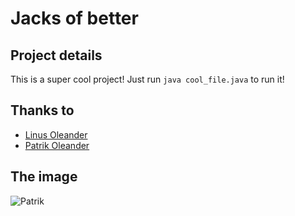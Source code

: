 # Jacks of better

## Project details

This is a super cool project!
Just run `java cool_file.java` to run it!

## Thanks to

- [Linus Oleander](https://github.com/oleander)
- [Patrik Oleander](https://github.com/PatrikOleander)

## The image

![Patrik](https://secure.gravatar.com/avatar/98514a63906bd1f99f2d3b088ff829bf?s=140&d=https://github.com/images/gravatars/gravatar-140.png)